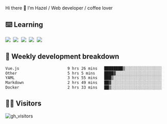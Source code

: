 
Hi there 👋 I’m Hazel / Web developer / coffee lover

## ⌨️ Learning

<samp>
 <a href="https://github.com/vuejs/core"><img src="https://api.iconify.design/logos:vue.svg" /></a>
  <a href="https://github.com/vuejs/core"><img src="https://api.iconify.design/logos:react.svg" /></a>
  <a href="https://github.com/vitejs/vite"><img src="https://api.iconify.design/logos:vitejs.svg" /></a>
  <a href="https://github.com/microsoft/TypeScript"><img src="https://api.iconify.design/logos:typescript-icon.svg" /></a> 
  <a href="https://github.com/unocss/unocss"><img src="https://api.iconify.design/logos:unocss.svg" /></a>
  

</samp>


## 🦀 Weekly development breakdown

<!--START_SECTION:waka-->

```txt
Vue.js                     9 hrs 26 mins   ████████▒░░░░░░░░░░░░░░░░   33.60 %
Other                      5 hrs 5 mins    ████▓░░░░░░░░░░░░░░░░░░░░   18.08 %
YAML                       3 hrs 55 mins   ███▒░░░░░░░░░░░░░░░░░░░░░   13.94 %
Markdown                   2 hrs 49 mins   ██▓░░░░░░░░░░░░░░░░░░░░░░   10.04 %
Docker                     2 hrs 33 mins   ██▒░░░░░░░░░░░░░░░░░░░░░░   09.07 %
```

<!--END_SECTION:waka-->
## 👬🏻 Visitors

![gh_visitors](https://profile-counter.glitch.me/Hazel-Lin/count.svg)

